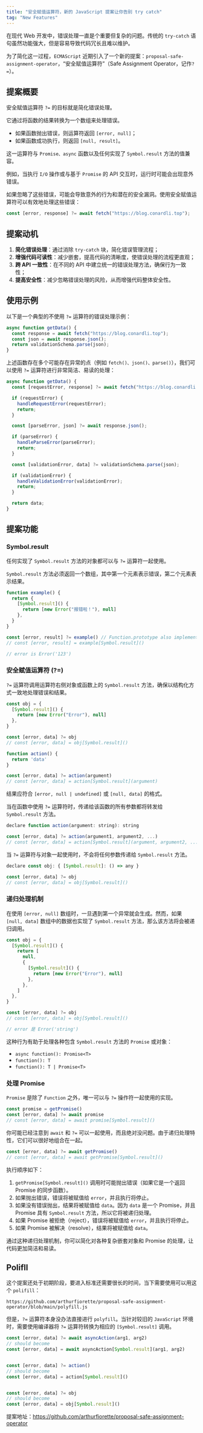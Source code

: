 ```yaml
---
title: "安全赋值运算符，新的 JavaScript 提案让你告别 try catch"
tag: "New Features"
---
```


在现代 Web 开发中，错误处理一直是个重要但复杂的问题。传统的 `try-catch` 语句虽然功能强大，但是容易导致代码冗长且难以维护。

为了简化这一过程，`ECMAScript` 近期引入了一个新的提案：`proposal-safe-assignment-operator`，“安全赋值运算符”（Safe Assignment Operator，记作`?=`）。

## 提案概要

安全赋值运算符 `?=` 的目标就是简化错误处理。

它通过将函数的结果转换为一个数组来处理错误。

- 如果函数抛出错误，则运算符返回 `[error, null]`；
- 如果函数成功执行，则返回 `[null, result]`。

这一运算符与 `Promise、async` 函数以及任何实现了 `Symbol.result` 方法的值兼容。

例如，当执行 `I/O` 操作或与基于 `Promise` 的 API 交互时，运行时可能会出现意外错误。

如果忽略了这些错误，可能会导致意外的行为和潜在的安全漏洞。使用安全赋值运算符可以有效地处理这些错误：

```js
const [error, response] ?= await fetch("https://blog.conardli.top");
```

## 提案动机

1. **简化错误处理**：通过消除 `try-catch` 块，简化错误管理流程；
2. **增强代码可读性**：减少嵌套，提高代码的清晰度，使错误处理的流程更直观；
3. **跨 API 一致性**：在不同的 API 中建立统一的错误处理方法，确保行为一致性；
4. **提高安全性**：减少忽略错误处理的风险，从而增强代码整体安全性。

## 使用示例

以下是一个典型的不使用 `?=` 运算符的错误处理示例：

```js
async function getData() {
  const response = await fetch("https://blog.conardli.top");
  const json = await response.json();
  return validationSchema.parse(json);
}
```

上述函数存在多个可能存在异常的点（例如 `fetch()、json()、parse()`），我们可以使用 `?=` 运算符进行非常简洁、易读的处理：

```js
async function getData() {
  const [requestError, response] ?= await fetch("https://blog.conardli.top");

  if (requestError) {
    handleRequestError(requestError);
    return;
  }

  const [parseError, json] ?= await response.json();

  if (parseError) {
    handleParseError(parseError);
    return;
  }

  const [validationError, data] ?= validationSchema.parse(json);

  if (validationError) {
    handleValidationError(validationError);
    return;
  }

  return data;
}
```

## 提案功能

### Symbol.result

任何实现了 `Symbol.result` 方法的对象都可以与 `?=` 运算符一起使用。

`Symbol.result` 方法必须返回一个数组，其中第一个元素表示错误，第二个元素表示结果。

```js
function example() {
  return {
    [Symbol.result]() {
      return [new Error("报错啦！"), null]
    },
  }
}

const [error, result] ?= example() // Function.prototype also implements Symbol.result
// const [error, result] = example[Symbol.result]()

// error is Error('123')
```

### 安全赋值运算符 (?=)

`?=` 运算符调用运算符右侧对象或函数上的 `Symbol.result` 方法，确保以结构化方式一致地处理错误和结果。

```js
const obj = {
  [Symbol.result]() {
    return [new Error("Error"), null]
  },
}

const [error, data] ?= obj
// const [error, data] = obj[Symbol.result]()
```

```js
function action() {
  return 'data'
}

const [error, data] ?= action(argument)
// const [error, data] = action[Symbol.result](argument)
```

结果应符合 `[error, null | undefined]` 或 `[null, data]` 的格式。

当在函数中使用 `?=` 运算符时，传递给该函数的所有参数都将转发给 `Symbol.result` 方法。

```js
declare function action(argument: string): string

const [error, data] ?= action(argument1, argument2, ...)
// const [error, data] = action[Symbol.result](argument, argument2, ...)
```

当 `?=` 运算符与对象一起使用时，不会将任何参数传递给 `Symbol.result` 方法。

```js
declare const obj: { [Symbol.result]: () => any }

const [error, data] ?= obj
// const [error, data] = obj[Symbol.result]()
```

### 递归处理机制

在使用 `[error, null]` 数组时，一旦遇到第一个异常就会生成。然而，如果 `[null, data]` 数组中的数据也实现了 `Symbol.result` 方法，那么该方法将会被递归调用。

```js
const obj = {
  [Symbol.result]() {
    return [
      null,
      {
        [Symbol.result]() {
          return [new Error("Error"), null]
        },
      },
    ]
  },
}

const [error, data] ?= obj
// const [error, data] = obj[Symbol.result]()

// error 是 Error('string')
```

这种行为有助于处理各种包含 `Symbol.result` 方法的 `Promise` 或对象：

- `async function(): Promise<T>`
- `function(): T`
- `function(): T | Promise<T>`

### 处理 Promise

`Promise` 是除了 `Function` 之外，唯一可以与 `?=` 操作符一起使用的实现。

```js
const promise = getPromise()
const [error, data] ?= await promise
// const [error, data] = await promise[Symbol.result]()
```

你可能已经注意到 `await` 和 `?=` 可以一起使用，而且绝对没问题。由于递归处理特性，它们可以很好地组合在一起。

```js
const [error, data] ?= await getPromise()
// const [error, data] = await getPromise[Symbol.result]()
```

执行顺序如下：

1. `getPromise[Symbol.result]()` 调用时可能抛出错误（如果它是一个返回 Promise 的同步函数）。
2. 如果抛出错误，错误将被赋值给 `error`，并且执行将停止。
3. 如果没有错误抛出，结果将被赋值给 `data`。因为 `data` 是一个 Promise，并且 Promise 具有 `Symbol.result` 方法，所以它将被递归处理。
4. 如果 Promise 被拒绝（reject），错误将被赋值给 `error`，并且执行将停止。
5. 如果 Promise 被解决（resolve），结果将被赋值给 `data`。

通过这种递归处理机制，你可以简化对各种复杂嵌套对象和 Promise 的处理，让代码更加简洁和易读。

## Polifll

这个提案还处于初期阶段，要进入标准还需要很长的时间，当下需要使用可以用这个 `polifill`：

`https://github.com/arthurfiorette/proposal-safe-assignment-operator/blob/main/polyfill.js`

但是，`?=` 运算符本身没办法直接进行 `polyfill`。当针对较旧的 `JavaScript` 环境时，需要使用编译器将 `?=` 运算符转换为相应的 `[Symbol.result]` 调用。

```js
const [error, data] ?= await asyncAction(arg1, arg2)
// should become
const [error, data] = await asyncAction[Symbol.result](arg1, arg2)


const [error, data] ?= action()
// should become
const [error, data] = action[Symbol.result]()


const [error, data] ?= obj
// should become
const [error, data] = obj[Symbol.result]()
```

提案地址：https://github.com/arthurfiorette/proposal-safe-assignment-operator
